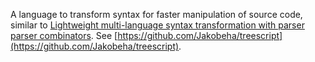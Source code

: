 A language to transform syntax for faster manipulation of source code, similar to [Lightweight multi-language syntax transformation with parser parser combinators](https://dl.acm.org/citation.cfm?id=3314589). See [https://github.com/Jakobeha/treescript](https://github.com/Jakobeha/treescript).
